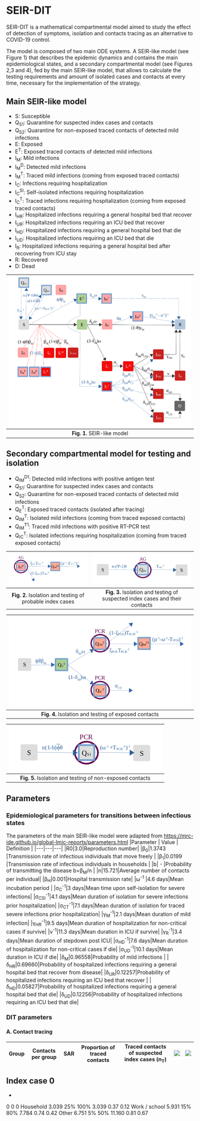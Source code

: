 # SEIR-DIT
SEIR-DIT is a mathematical compartmental model aimed to study the effect of detection of symptoms, isolation and contacts tracing as an alternative to COVID-19 control.

The model is composed of two main ODE systems. A SEIR-like model (see Figure 1) that describes the epidemic dynamics and contains the main epidemiological states, and a secondary compartmental model (see Figures 2,3 and 4), fed by the main SEIR-like model, that allows to calculate the testing requirements and amount of isolated cases and contacts at every time, necessary for the implementation of the strategy. 

## Main SEIR-like model
<ul>
  <li>S: Susceptible</li>
  <li>Q<sub>S1</sub>: Quarantine for suspected index cases and contacts</li>
  <li>Q<sub>S2</sub>: Quarantine for non-exposed traced contacts of detected mild infections</li>
  <li>E: Exposed</li>
  <li>E<sup>T</sup>: Exposed traced contacts of  detected mild infections</li>
  <li>I<sub>M</sub>: Mild infections</li>
  <li>I<sub>M</sub><sup>D</sup>: Detected mild infections</li>
  <li>I<sub>M</sub><sup>T</sup>: Traced mild infections (coming from exposed traced contacts)</li>
  <li>I<sub>C</sub>: Infections requiring hospitalization</li>
  <li>I<sub>C</sub><sup>SI</sup>: Self-isolated infections requiring hospitalization</li>
  <li>I<sub>C</sub><sup>T</sup>: Traced infections requiring hospitalization (coming from exposed traced contacts) </li>
  <li>I<sub>HR</sub>: Hospitalized infections requiring a general hospital bed that recover</li>
  <li>I<sub>UR</sub>: Hospitalized infections requiring an ICU bed that recover</li>
  <li>I<sub>HD</sub>: Hospitalized infections requiring a general hospital bed that die</li>
  <li>I<sub>UD</sub>: Hospitalized infections requiring an ICU bed that die</li>
  <li>I<sub>R</sub>: Hospitalized infections requiring a general hospital bed after recovering from ICU stay</li>
  <li>R: Recovered</li>
  <li>D: Dead</li>
</ul>


|![Esquema](/IMG/SEIR-MODEL.png?raw=true)|
| :---:         | 
|**Fig. 1.** SEIR-like model|

## Secondary compartmental model for testing and isolation
<ul>
  <li>Q<sub>IM</sub><sup>D1</sup>: Detected mild infections with positive antigen test</li>
  <li>Q<sub>S1</sub>: Quarantine for suspected index cases and contacts</li>
  <li>Q<sub>S2</sub>: Quarantine for non-exposed traced contacts of detected mild infections</li>
  <li>Q<sub>E</sub><sup>T</sup>: Exposed traced contacts (isolated after tracing)</li>
  <li>Q<sub>IM</sub><sup>T</sup>: Isolated mild infections (coming from traced exposed contacts)</li>
  <li>Q<sub>IM</sub><sup>T1</sup>: Traced mild infections with positive RT-PCR test</li>
  <li>Q<sub>IC</sub><sup>T</sup>: Isolated infections requiring hospitalization (coming from traced exposed contacts)</li>
</ul>

| ![Esquema](/IMG/Quarantine-Probable.png?raw=true) | ![Esquema](/IMG/Quarantine-SuspectedAndContacts.png?raw=true) |
| :---:         |     :---:      | 
| **Fig. 2.** Isolation and testing of probable index cases | **Fig. 3.** Isolation and testing of suspected index cases and their contacts |

| ![Esquema](/IMG/Quarantine-Exposed.png?raw=true) |
| :---:         | 
| **Fig. 4.** Isolation and testing of exposed contacts |

|![Esquema](/IMG/Quarantine-NonExposed.png?raw=true)|
| :---:         |
|**Fig. 5.** Isolation and testing of non-exposed contacts |

## Parameters
### Epidemiological parameters for transitions between infectious states
The parameters of the main SEIR-like model were adapted from https://mrc-ide.github.io/global-lmic-reports/parameters.html 
|Parameter | Value | Definition |
|---|---|---|
|R0|3.0|Reproduction number|
|β<sub>0</sub>|1.3743 |Transmission rate of infectious individuals that move freely |
|β<sub>1</sub>|0.0199 |Transmission rate of infectious individuals in households |
|b| - |Probability of transmitting the disease b=β<sub>M</sub>/n |
|n|15.721|Average number of contacts per individual|
|β<sub>H</sub>|0.001|Hospital transmission rate|
|ω<sup>-1</sup> |4.6 days|Mean incubation period |
|σ<sub>C</sub><sup>-1</sup>|3 days|Mean time upon self-isolation for severe infections|
|σ<sub>CSI</sub><sup>-1</sup>|4.1 days|Mean duration of isolation for severe infections prior hospitalization|
|σ<sub>CT</sub><sup>-1</sup>|7.1 days|Mean duration of isolation for traced severe infections prior hospitalization|
|γ<sub>M</sub><sup>-1</sup>|2.1 days|Mean duration of mild infection|
|γ<sub>HR</sub><sup>-1</sup>|9.5 days|Mean duration of hospitalization for non-critical cases if survive|
|ν<sup>-1</sup>|11.3 days|Mean duration in ICU if survive|
|γ<sub>R</sub><sup>-1</sup>|3.4 days|Mean duration of stepdown post ICU|
|σ<sub>HD</sub><sup>-1</sup>|7.6 days|Mean duration of hospitalization for non-critical cases if die|
|σ<sub>UD</sub><sup>-1</sup>|10.1 days|Mean duration in ICU if die|
|δ<sub>M</sub>|0.96558|Probability of mild infections |
|δ<sub>HR</sub>|0.69660|Probability of hospitalized infections requiring a general hospital bed that recover from disease|
|δ<sub>UR</sub>|0.12257|Probability of hospitalized infections requiring an ICU bed that recover |
|δ<sub>HD</sub>|0.05827|Probability of hospitalized infections requiring a general hospital bed that die|
|δ<sub>UD</sub>|0.12256|Probability of hospitalized infections requiring an ICU bed that die|

### DIT parameters 
#### A. Contact tracing

  |Group|Contacts per group|SAR|Proportion of traced contacts |Traced contacts of suspected index cases (n<sub>T</sub>)|<img src="https://render.githubusercontent.com/render/math?math= \Phi">|<img src="https://render.githubusercontent.com/render/math?math= \tilde{\Phi}">|
|---|---|---|---|---|---|---|

Index case
0
-
-
0
0
0
Household
3.039
25%
100%
3.039
0.37
0.12
Work / school
5.931
15%
80%
7.784
0.74
0.42
Other
6.751
5%
50%
11.160
0.81
0.67




